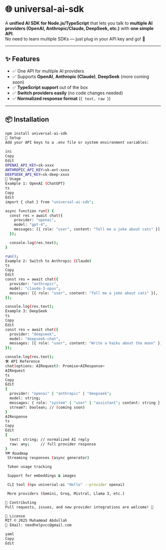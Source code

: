 # 🌐 universal-ai-sdk

A **unified AI SDK for Node.js/TypeScript** that lets you talk to **multiple AI providers (OpenAI, Anthropic/Claude, DeepSeek, etc.)** with **one simple API**.  
No need to learn multiple SDKs — just plug in your API key and go! 🚀

---

## ✨ Features

- ✅ One API for multiple AI providers  
- ✅ Supports **OpenAI**, **Anthropic (Claude)**, **DeepSeek** (more coming soon)  
- ✅ **TypeScript support** out of the box  
- ✅ **Switch providers easily** (no code changes needed)  
- ✅ **Normalized response format** (`{ text, raw }`)  

---

## 📦 Installation

```bash
npm install universal-ai-sdk
🔑 Setup
Add your API keys to a .env file or system environment variables:

ini
Copy
Edit
OPENAI_API_KEY=sk-xxxx
ANTHROPIC_API_KEY=sk-ant-xxxx
DEEPSEEK_API_KEY=sk-deep-xxxx
🚀 Usage
Example 1: OpenAI (ChatGPT)
ts
Copy
Edit
import { chat } from "universal-ai-sdk";

async function run() {
  const res = await chat({
    provider: "openai",
    model: "gpt-4",
    messages: [{ role: "user", content: "Tell me a joke about cats" }],
  });

  console.log(res.text);
}

run();
Example 2: Switch to Anthropic (Claude)
ts
Copy
Edit
const res = await chat({
  provider: "anthropic",
  model: "claude-3-opus",
  messages: [{ role: "user", content: "Tell me a joke about cats" }],
});

console.log(res.text);
Example 3: DeepSeek
ts
Copy
Edit
const res = await chat({
  provider: "deepseek",
  model: "deepseek-chat",
  messages: [{ role: "user", content: "Write a haiku about the moon" }],
});

console.log(res.text);
🛠 API Reference
chat(options: AIRequest): Promise<AIResponse>
AIRequest
ts
Copy
Edit
{
  provider: "openai" | "anthropic" | "deepseek";
  model: string;
  messages: { role: "system" | "user" | "assistant"; content: string }[];
  stream?: boolean; // (coming soon)
}
AIResponse
ts
Copy
Edit
{
  text: string; // normalized AI reply
  raw: any;     // full provider response
}
🗺 Roadmap
 Streaming responses (async generator)

 Token usage tracking

 Support for embeddings & images

 CLI tool (npx universal-ai "Hello" --provider openai)

 More providers (Gemini, Groq, Mistral, Llama 3, etc.)

🤝 Contributing
Pull requests, issues, and new provider integrations are welcome! 🎉

📜 License
MIT © 2025 Muhammad Abdullah
📧 Email: needhelpvcc@gmail.com

yaml
Copy
Edit

